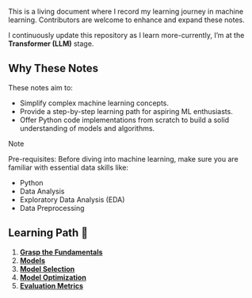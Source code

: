 This is a living document where I record my learning journey in machine learning. Contributors are welcome to enhance and expand these notes.

I continuously update this repository as I learn more-currently, I’m at the **Transformer (LLM)** stage.

## Why These Notes

These notes aim to:

- Simplify complex machine learning concepts.
- Provide a step-by-step learning path for aspiring ML enthusiasts.
- Offer Python code implementations from scratch to build a solid understanding of models and algorithms.

> [!NOTE]
> Pre-requisites:
> Before diving into machine learning, make sure you are familiar with essential data skills like:  
>
> - Python
> - Data Analysis
> - Exploratory Data Analysis (EDA)
> - Data Preprocessing

## Learning Path 🚀

1. [**Grasp the Fundamentals**](./fundamentals/)
2. [**Models**](./models/)
3. [**Model Selection**](./model-selection/)
4. [**Model Optimization**](./optimzation/)
5. [**Evaluation Metrics**](./evaluation-metrics/)
